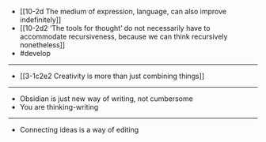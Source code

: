 - [[10-2d The medium of expression, language, can also improve indefinitely]]
- [[10-2d2 ‘The tools for thought’ do not necessarily have to accommodate recursiveness, because we can think recursively nonetheless]]
- #develop
---
- [[3-1c2e2 Creativity is more than just combining things]]
---
- Obsidian is just new way of writing, not cumbersome
- You are thinking-writing
---
- Connecting ideas is a way of editing
